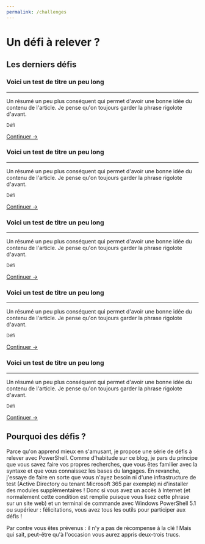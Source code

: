 ```yaml
---
permalink: /challenges
---
```


# Un défi à relever ?

## Les derniers défis

<div class="posts">
    <article>
        <div style="background-color: #f9c80e;" height="150px"></div>
        <h3>Voici un test de titre un peu long</h3>
        <hr>
        <p>Un résumé un peu plus conséquent qui permet d'avoir une bonne idée du contenu de l'article. Je pense qu'on toujours garder la phrase rigolote d'avant.</p>
        <p><small>Défi</small></p>
        <p><a href="/">Continuer →</a></p>
    </article>
    <article>
        <div style="background-color: #f9c80e;" height="150px"></div>
        <h3>Voici un test de titre un peu long</h3>
        <hr>
        <p>Un résumé un peu plus conséquent qui permet d'avoir une bonne idée du contenu de l'article. Je pense qu'on toujours garder la phrase rigolote d'avant.</p>
        <p><small>Défi</small></p>
        <p><a href="/">Continuer →</a></p>
    </article>
    <article>
        <div style="background-color: #f9c80e;" height="150px"></div>
        <h3>Voici un test de titre un peu long</h3>
        <hr>
        <p>Un résumé un peu plus conséquent qui permet d'avoir une bonne idée du contenu de l'article. Je pense qu'on toujours garder la phrase rigolote d'avant.</p>
        <p><small>Défi</small></p>
        <p><a href="/">Continuer →</a></p>
    </article>
    <article>
        <div style="background-color: #f9c80e;" height="150px"></div>
        <h3>Voici un test de titre un peu long</h3>
        <hr>
        <p>Un résumé un peu plus conséquent qui permet d'avoir une bonne idée du contenu de l'article. Je pense qu'on toujours garder la phrase rigolote d'avant.</p>
        <p><small>Défi</small></p>
        <p><a href="/">Continuer →</a></p>
    </article>
    <article>
        <div style="background-color: #f9c80e;" height="150px"></div>
        <h3>Voici un test de titre un peu long</h3>
        <hr>
        <p>Un résumé un peu plus conséquent qui permet d'avoir une bonne idée du contenu de l'article. Je pense qu'on toujours garder la phrase rigolote d'avant.</p>
        <p><small>Défi</small></p>
        <p><a href="/">Continuer →</a></p>
    </article>
</div>

## Pourquoi des défis ?

Parce qu'on apprend mieux en s'amusant, je propose une série de défis à relever avec PowerShell. Comme d'habitude sur ce blog, je pars du principe que vous savez faire vos propres recherches, que vous êtes familier avec la syntaxe et que vous connaissez les bases du langages. En revanche, j'essaye de faire en sorte que vous n'ayez besoin ni d'une infrastructure de test (Active Directory ou tenant Microsoft 365 par exemple) ni d'installer des modules supplémentaires ! Donc si vous avez un accès à Internet (et normalement cette condition est remplie puisque vous lisez cette phrase sur un site web) et un terminal de commande avec Windows PowerShell 5.1 ou supérieur : félicitations, vous avez tous les outils pour participer aux défis !

Par contre vous êtes prévenus : il n'y a pas de récompense à la clé ! Mais qui sait, peut-être qu'à l'occasion vous aurez appris deux-trois trucs.
